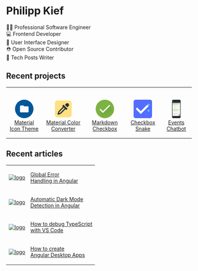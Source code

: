 # Philipp Kief

👨‍💻 Professional Software Engineer<br>
💻 Frontend Developer<br>
🎨 User Interface Designer<br>
⛑ Open Source Contributor<br>
📝 Tech Posts Writer<br>

## Recent projects

<table>
    <tr>
        <td>
            <p align="center">
            <a href="https://github.com/PKief/vscode-material-icon-theme">
            <br>
                <img src="https://raw.githubusercontent.com/PKief/pkief/master/images/project-images/material-icon-theme.png" alt="logo" height="50">
            <br>
            Material Icon Theme
            <br>
            </a>
            </p>
        </td>
        <td>
            <p align="center">
            <a href="https://github.com/PKief/material-color-converter">
            <br>
                <img src="https://raw.githubusercontent.com/PKief/pkief/master/images/project-images/material-color-converter.png" alt="logo" height="50">
            <br>
            Material Color Converter
            <br>
            </a>
            </p>
        </td>
        <td>
            <p align="center">
            <a href="https://github.com/PKief/vscode-markdown-checkbox">
            <br>
                <img src="https://raw.githubusercontent.com/PKief/pkief/master/images/project-images/markdown-checkbox.png" alt="logo" height="50">
            <br>
            Markdown Checkbox
            <br>
            </a>
            </p>
        </td>
        <td>
            <p align="center">
            <a href="https://github.com/PKief/checkbox-snake">
            <br>
                <img src="https://raw.githubusercontent.com/PKief/pkief/master/images/project-images/checkbox-snake.png" alt="logo" height="50">
            <br>
            Checkbox Snake
            <br>
            </a>
            </p>
        </td>
        <td>
            <p align="center">
            <a href="https://github.com/PKief/angular-events-chatbot">
            <br>
                <img src="https://raw.githubusercontent.com/PKief/pkief/master/images/project-images/events-chatbot.png" alt="logo" height="50">
            <br>
            Events Chatbot
            <br>
            </a>
            </p>
        </td>
    </tr>
</table>

## Recent articles

<table>
    <tr>
        <td>
            <a href="https://medium.com/@PhilippKief/global-error-handling-in-angular-ea395ce174b1">            
                <img src="https://miro.medium.com/max/4800/1*2hTxY3GqPjd0vexILRsgmQ.png" alt="logo" width="100">
        </a>
        </td>
        <td>
        <p><a href="https://medium.com/@PhilippKief/global-error-handling-in-angular-ea395ce174b1">Global Error <br>Handling in Angular</a></p>
        </td>
        </tr>
        <tr>
        <td>
            <a href="https://medium.com/@PhilippKief/automatic-dark-mode-detection-in-angular-material-8342917885a0">            
                <img src="https://miro.medium.com/max/4800/1*DILtWhS2eUBnFqUR7tXxtg.png" alt="logo" width="100">
        </a>
        </td>
        <td>
        <p><a href="https://medium.com/@PhilippKief/automatic-dark-mode-detection-in-angular-material-8342917885a0">Automatic Dark Mode <br>Detection in Angular</a></p>
        </td>
        </tr>
        <tr>
        <td>
            <a href="https://medium.com/@PhilippKief/how-to-debug-typescript-with-vs-code-9cec93b4ae56">            
                <img src="https://miro.medium.com/max/3524/1*uSrSYdCfkd6ccC4Sc-rmsA.png" alt="logo" width="100">
        </a>
        </td>
        <td>
        <p><a href="https://medium.com/@PhilippKief/how-to-debug-typescript-with-vs-code-9cec93b4ae56">How to debug TypeScript <br>with VS Code</a></p>
        </td>
        </tr>
        <tr>
        <td>
            <a href="https://medium.com/@PhilippKief/angular-desktop-apps-a9ce9e3574e8">            
                <img src="https://miro.medium.com/max/2400/1*SyKFADUT9a6oGvKLrDBC6g.png" alt="logo" width="100">
        </a>
        </td>
        <td>
        <p><a href="https://medium.com/@PhilippKief/angular-desktop-apps-a9ce9e3574e8">How to create <br>Angular Desktop Apps</a></p>
        </td>
        </tr>
</table>

<!-- - [Global Error Handling in Angular](https://medium.com/@PhilippKief/global-error-handling-in-angular-ea395ce174b1)
- [Automatic Dark Mode Detection in Angular](https://medium.com/@PhilippKief/automatic-dark-mode-detection-in-angular-material-8342917885a0)
- [How to debug TypeScript with VS Code](https://medium.com/@PhilippKief/how-to-debug-typescript-with-vs-code-9cec93b4ae56)
- [How to create Angular Desktop Apps](https://medium.com/@PhilippKief/angular-desktop-apps-a9ce9e3574e8) -->

<!-- [![Twitter](https://img.shields.io/twitter/url/https/twitter.com/PhilippKief.svg?style=social&label=Follow%20Philipp%20Kief)](https://twitter.com/PhilippKief) -->
